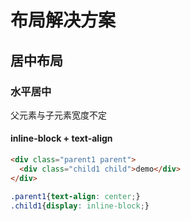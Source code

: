 # 布局解决方案
## 居中布局
### 水平居中
  父元素与子元素宽度不定
#### inline-block + text-align
``` html
<div class="parent1 parent">
  <div class="child1 child">demo</div>
</div>
```
``` css
.parent1{text-align: center;}
.child1{display: inline-block;}
```
